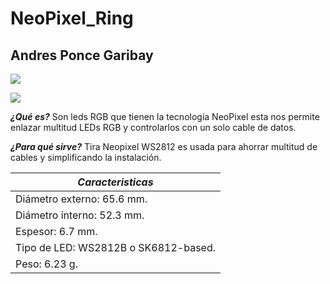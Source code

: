 # NeoPixel_Ring

## Andres Ponce Garibay

![](https://boutique.semageek.com/741-thickbox_default/neopixel-ring-with-12-led-rgb-led-and-driver-integrated.jpg)

![](https://cdn-shop.adafruit.com/970x728/1586-00.jpg)

_**¿Qué es?**_ 
Son leds RGB que tienen la tecnología NeoPixel esta nos permite enlazar multitud LEDs RGB y controlarlos con un solo cable de datos. 

_**¿Para qué sirve?**_ Tira Neopixel WS2812 es usada para ahorrar multitud de cables y simplificando la instalación.

| _Caracteristicas_ |
|-------------------|
| Diámetro externo: 65.6 mm. |
| Diámetro interno: 52.3 mm. |
| Espesor: 6.7 mm. |
| Tipo de LED: WS2812B o SK6812-based. |
| Peso: 6.23 g. |

